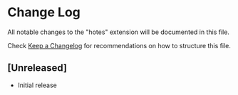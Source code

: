 # Change Log
All notable changes to the "hotes" extension will be documented in this file.

Check [Keep a Changelog](http://keepachangelog.com/) for recommendations on how to structure this file.

## [Unreleased]
- Initial release